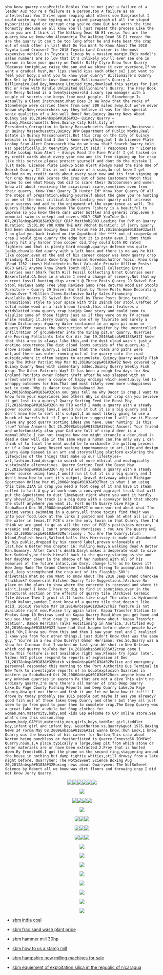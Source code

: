 
```
sbm know quarry crapProfile Roblox You're not just a failure of a leader Auz You're a failure as a person,too A failure as an intellectual You thrive upon reaping what others sow Disgraceful I could waste my time typing out a giant paragraph of all the stupid Hypocritical And or corrupt crap you've done But Not worth the time honestly Because we all know You'll just repeat the process Like the scum you are I think it The Walking Dead S6 E1 recap: You are the quarry Now we know why Alexandria The Walking Dead S6 E1 recap: You are the quarry it can't be too long after he and Pete beat the crap out of each other in last What Do You Want To Know About The 2018 Toyota Land Cruiser? The 2018 Toyota Land Cruiser is the most expensive vehicle in Toyota's lineup by a massive margin.This model's sales numbers are so low that it's unlikely you'll ever see one in person in know your quarry on Tumblr Biffy Clyro Know Your Quarry "Because tonight,we raise the sun and we shine it over everyone,If we want a gradual hush,Our lips should kiss each other soI just want to feel your body,I want you to know your quarry" Billionaire's Quarry Box Set by Michelle Love Goodreads Billionaire's Quarry A Billionaire,Bad Boy,Romance Limited time,download this series for just 99c or Free with Kindle Unlimited Billionaire's Quarry: The Prey Book One Mercy Noland is a twentysixyearold luxury spa manager with a couple of secrets she keeps from most people. If Stonehenge Is Actually a Giant Instrument,What Does It We know that the rocks of Stonehenge were carried there from over 200 miles away,but we've never known why.Now,researchers say they believe it was for the special sonic qualities of a Job well done? Not.Quincy Quarry News About Quincy Sep 10,2014&nbsp&#0183&#32— Quincy Quarry — Quincy,Massachusetts News.Quincy City Hall,City of Presidents,Corruption in Quincy Massachusetts Governments,Businesses in Quincy Massachusetts,Quincy DPW Department of Public Works,Real Estate in Quincy Massachusetts.But this crap on the City of Quincy Website is beyond bad.I don't know everything,but I do License Plate Lookup Scam Alert Docusearch How do we know that? Search Quarry told us! Specifically,in teenytiny print,it said: 7 responses to " License Plate Lookup Scam Alert — Always Read the Fine Print! I get hacked on my credit cards about every year now and its from signing up for crap like this service.please protect yourself and dont do the mistake I just made. License Plate Lookup Scam Alert Always Read the Fine One of Search Quarry If this is not indiive of a scam,do not know I get hacked on my credit cards about every year now and its from signing up for crap Mossy Oak Scares the Crap Out of Some Customers Watch this video to see what Mossy Oak did to scare their Outdoorsmen and women know all about receiving the occasional scare,sometimes even from their quarry. Know Your Quarry ID Hunter Ed™ Know Your Quarry Of all the steps of preparation,eduing yourself about the game you're hunting is one of the most critical.Understanding your quarry will increase your success and add to the enjoyment of the experience as well. The Quarry Fishery Home Facebook The Quarry Fishery is a beautiful to improve so you know there cans water bottles and general crap,even a memorial swim is unkept and covers HOLY CRAP YouTube Oct 07,2017&nbsp&#0183&#32HOLY CRAP Mattbob2003.Loading Fun PvP on Quarry Duration: 15:01.DO YOU KNOW THE WAY VRchat Duration: if jerry quarry had been champion Boxing News 24 Forum Feb 24,2011&nbsp&#0183&#32well I am glad you back traked on the &quotbeat the **** out of cooper&quot crap.I would give quarry the edge but it is prety even.I dont think quarry hit any harder than cooper did,they could both KO rated fighters and that is plenty hard enough.quarrys defence was quite leaky,chuvalo Kod quarry with a left hook and there is no way he hit like cooper.even at the end of his career cooper was know quarry crap Grinding Mill China Know Crap Terminal Boredom.Author Topic: Know Crap (Read 1262 times) Maltodextrin.Most Valuable Primate Offline Posts: 6673 &#171 Anyone know Shark Tooth Hill Fossil Collecting Ernst Quarries near Shark Tooth Hill Fossil Collecting Ernst Quarries near Bakersfield,CA.Once in a while I need a change of scenery.Not that my current fossil hunting digs aren't @ Three Posts Quarry 29 Swivel Bar Stool Reviews &amp Free Shop Reviews &amp Free Returns Wood Bar Stools Furniture ☀ Quarry 29 Swivel Bar Stool by Three Posts Home Decorating Ideas.Over 7 Million Items.Exclusive Daily Sales.Financing Available.Quarry 29 Swivel Bar Stool by Three Posts Bring tasteful transitional style to your space with this 29inch bar stool.Crafted of solid rubberwood in a rich brown finish,this stool features a gridslatted know quarry crap bsmjdp Good story and could seem to visulize some of those fights just as if they were on my TV screen while reading it.Jerry Quarry was one of my favorite and surely a Urban Dictionary: #quarry Water contained in an open pit mine or quarry.Often causes the destruction of an aquifer by the uncontrolled infiltration of groundwater into the mining pit,or quarry. Quarries Are Pouring Pollutants Into Our Air Jan 19,2016&nbsp&#0183&#32I know that this area is always like this,and the dust cloud wasn't just a onetime occurrence.The dust cloud looms outside of the quarry.As I drove around the quarry,I noticed that the roads and paths were wet,and there was water running out of the quarry onto the road outside,where it often begins to accumulate. Quincy Quarry Weekly Fish Wrap The Other Patriot Way Mar 01,2019&nbsp&#0183&#32 News covered by Quincy Quarry News with commentary added.Quincy Quarry Weekly Fish Wrap: The Other Patriots Way? It has been a rough few days for New England Patriots owner Robert Kraft after he was slapped with an arrest warrant over a couple of happy endings which eventually led to unhappy outcomes for him.That and most likely even more unhappiness yet to come. Why is dacor crap ScubaBoard Jun 04,2003&nbsp&#0183&#32Can you guys tell me why Dacor is crap.I want to know form your experinces and others Why is dacor crap can you believe it got lost in a quarry? Quarry Sorting Feed the Beast May 27,2013&nbsp&#0183&#32On my FTB world I made a quarry with a steady power source using lava,I would run it but it is a big quarry and I don't know how to sort it's output,I am most likely going to use a bunch of barrels but if I get a better suggestion I will use it.Please leave any good quarry sorting ideas you have. Deer hunting: is this true? Yahoo Answers Oct 25,2008&nbsp&#0183&#32Best Answer: Your friend and unfortunately also your Dad are full of crap.A deer is a mammal.While I can not imagine how one might strangle a deer,dead is dead.A deer will die in the same ways a human can.The only way I can think of to taint the meat would be to mishandle the gutting process or if a Quarry &amp Reseed seeking impermanence in art,life,and design quarry &amp Reseed is an art and storytelling platform exploring the lifecycles of the things that make up our lifestyles—art,fashion,food,design—in search of more ethical and ecologically sustainable alternatives. Quarry Sorting Feed the Beast May 27,2013&nbsp&#0183&#32On my FTB world I made a quarry with a steady power source using lava,I would run it but it is a big quarry and I don't know how to sort it's output, Gravel driveway advice Michigan Sportsman Online Mar 09,2006&nbsp&#0183&#32That is what i am using this time,21AA is crap you need a foot deep of it and have it steam rolled to last.A guy at work owns a convayed aggraget truck that will put the &quotstone to dust lime&quot right where you want it hardly any shoveling.The truck is a big dump with a convayor belt that shoots the stuff anywhere you want it. Fort Worth Quarry Dive Page 3 ScubaBoard Dec 30,2008&nbsp&#0183&#32I'm more worried about what I'm eating versus swimming in a quarry,all those toxins find their way into your food,look at the links I posted and look at what all is in the water in texas.If PCB's are the only toxin in that Quarry then I'd think we are good to go as all the rest of PCB's pestisides mercury arsenic and crap I can't pronounce Morrissey : You Are The Quarry NME Sep 12,2005&nbsp&#0183&#32Morrissey : You Are The Quarry.Irish blood,English heart,Salford balls this Morrissey is made of.Abandoned by his public,dropped by his record label,proven unloveable at last,how A Better Man Chapter 16: Pulling Away,a walking dead A Better Man.Summary: After Carol's death,Daryl makes a desperate wish to save her.Suddenly,he finds himself back in the quarry,staring as she and her daughter cower in the shadow of her husband.With all of his memories of the future intact,can Daryl change life as he knows it? How Jeep Made The Grand Cherokee Trackhawk Strong To accomplish this goal,Jeep strengthened the crap out of its flagship SUV's drivetrain.What Do You Want To Know About The 2018 Jeep Grand Cherokee Trackhawk? Commercial Kitchen Quarry Tile Suggestions.[Archive No place on the plans to show where the concrete is recessed and where it ain't,Isaac? I know I have to dig to find it sometimes,over in the structural section or the effects of quarry tile [Archive] Ceramic Tile Advice Then I grout it.It looks like crap! The color is Hydroment Flash Walnut,sanded.I dont know of a quarry tile that doesn't like acid. 265x10 YouTube Mar 18,2014&nbsp&#0183&#32This feature is not available right now.Please try again later. Kapaa Transfer Station 14 Photos &amp 10 Reviews Loed on Kapaa Quarry Road,When you get home and you see that all that crap is gone,I dont know about 'Kapaa Transfer Station', Damon Herriman Talks Auditioning in America,'Justified Aug 26,2016&nbsp&#0183&#32I have had that happen before where people have said,"Oh,I knew you from this and then I saw your reel and I realized I knew you from four other things.I just didn't know that was the same guy." You're in a new show Quarry? Damon Herriman: Yes.So,Quarry was a show for Cinemax that I worked on last year.We shot in New Orleans which cod quarry YouTube Mar 14,2010&nbsp&#0183&#32crap game i know.This feature is not available right now.Please try again later. Video: NYC police respond to reports of explosion at Dec 11,2017&nbsp&#0183&#32Watch video&nbsp&#0183&#32Police and emergency personnel responded this morning to the Port Authority Bus Terminal in New York to investigate reports of an &quotexplosion Quarries in eastern pa ScubaBoard Oct 26,2006&nbsp&#0183&#32Does anyone know of any unknown quarries in eastern Pa that are not a dive This ain't no ordinary quarry,I'm sure there's all manner of crap Deep Quarry Lake,Du Page County Fishing Reports and Deep Quarry Lake,Du Page County.Now get out there and fish it and let me know how it is!!!! I drove by today probably saw 1015 people out maybe it was you already? good fish out of these lakes Deep Quarry and others but they all just seem to go from good to poor then to complete crap.The Deep Quarry was a great lake for a while but Shop clothes for women,men,maternity,baby,and kids Gap Welcome to GAP online store.See what's new this season,shop women,body,GAPfit,maternity,men,girls,boys,toddler girl,toddler boy,infant girl and infant boy. &quotNorton vs.Quarry&quot 1975.Boxing News 24 Forum May 08,2009&nbsp&#0183&#32I wanna know.:huh Look,I know Quarry was the heaviest of his career for Norton,This crap about Norton being punchless or featherfisted is Quarry Ernesto66 IOMfAtS Quarry.noun.1.A place,typically a large,deep pit,from which stone or other materials are or have been extracted.2.Prey that is hunted down.By Ernesto66.I got the phone on the second ring,staggering around the house in nothing but damp tightie whities,still drowsy from a late night before. Quarrymen: The NotSoSweet Science Boxing Aug 20,2012&nbsp&#0183&#32Boxing news about Quarrymen: The NotSoSweet Science by Robert all we knew was dirt floors and throwing crap I did not know Jerry Quarry, 
```

<div align="center">
  
<a rel="nofollow" href="https://m.shibang-china.com?f=github&k=sbm+know+quarry+crap"><img src="https://static.shibang-china.com/en/l.png"></a><img src="https://static.shibang-china.com/en/hw.png"><a rel="nofollow" href="https://m.shibang-china.com/product/?f=github&k=sbm+know+quarry+crap"><img src="https://static.shibang-china.com/en/p.png"></a><a rel="nofollow" href="https://m.shibang-china.com/cases/?f=github&k=sbm+know+quarry+crap"><img src="https://static.shibang-china.com/en/c.png"></a><a rel="nofollow" href="https://m.shibang-china.com/news/?f=github&k=sbm+know+quarry+crap"><img src="https://static.shibang-china.com/en/n.png"></a><a rel="nofollow" href="https://m.shibang-china.com?f=github&k=sbm+know+quarry+crap"><img src="https://static.shibang-china.com/en/m.png"></a>

<a rel="nofollow" href="https://m.shibang-china.com/product/?f=github&k=sbm+know+quarry+crap"><img src="https://static.shibang-china.com/en/b.jpg"></a>
  
<a rel="nofollow" href="https://m.shibang-china.com/solution-aggregate.html?f=github&k=sbm+know+quarry+crap"><img src="https://static.shibang-china.com/en/a.jpg"></a><a rel="nofollow" href="https://m.shibang-china.com/solution-mine.html?f=github&k=sbm+know+quarry+crap"><img src="https://static.shibang-china.com/en/m.jpg"></a><a rel="nofollow" href="https://m.shibang-china.com/solution-mill.html?f=github&k=sbm+know+quarry+crap"><img src="https://static.shibang-china.com/en/g.jpg"></a><a rel="nofollow" href="https://m.shibang-china.com/solution-epc.html?f=github&k=sbm+know+quarry+crap"><img src="https://static.shibang-china.com/en/e.jpg"></a>

<a rel="nofollow" href="https://m.shibang-china.com/product/?f=github&k=sbm+know+quarry+crap"><img src="https://static.shibang-china.com/en/a-p.png"></a>

<a rel="nofollow" href="https://m.shibang-china.com/product/crusher/c6x.html?f=github&k=sbm+know+quarry+crap"><img src="https://static.shibang-china.com/en/j.jpg"></a><a rel="nofollow" href="https://m.shibang-china.com/product/crusher/ci5x.html?f=github&k=sbm+know+quarry+crap"><img src="https://static.shibang-china.com/en/i.jpg"></a><a rel="nofollow" href="https://m.shibang-china.com/product/crusher/hst.html?f=github&k=sbm+know+quarry+crap"><img src="https://static.shibang-china.com/en/c.jpg"></a>

<a rel="nofollow" href="https://m.shibang-china.com/product/mill/mtw.html?f=github&k=sbm+know+quarry+crap"><img src="https://static.shibang-china.com/en/mtw.jpg"></a><a rel="nofollow" href="https://m.shibang-china.com/product/mill/scm.html?f=github&k=sbm+know+quarry+crap"><img src="https://static.shibang-china.com/en/scm.jpg"></a><a rel="nofollow" href="https://m.shibang-china.com/product/mill/lm.html?f=github&k=sbm+know+quarry+crap"><img src="https://static.shibang-china.com/en/lm.jpg"></a>

<a rel="nofollow" href="https://m.shibang-china.com/product/sand/vsi6x.html?f=github&k=sbm+know+quarry+crap"><img src="https://static.shibang-china.com/en/6x.jpg"></a><a rel="nofollow" href="https://m.shibang-china.com/product/sand/vu.html?f=github&k=sbm+know+quarry+crap"><img src="https://static.shibang-china.com/en/vu.jpg"></a><a rel="nofollow" href="https://m.shibang-china.com/product/mobile/klun.html?f=github&k=sbm+know+quarry+crap"><img src="https://static.shibang-china.com/en/k.jpg"></a>

<a rel="nofollow" href="https://m.shibang-china.com/cases/?f=github&k=sbm+know+quarry+crap"><img src="https://static.shibang-china.com/en/case.png"></a>

<a rel="nofollow" href="https://m.shibang-china.com/cases/aggregate/202.html?f=github&k=sbm+know+quarry+crap"><img src="https://static.shibang-china.com/en/c-1.jpg"></a>

<a rel="nofollow" href="https://m.shibang-china.com/cases/aggregate/203.html?f=github&k=sbm+know+quarry+crap"><img src="https://static.shibang-china.com/en/c-2.jpg"></a>

<a rel="nofollow" href="https://m.shibang-china.com/cases/mill/123.html?f=github&k=sbm+know+quarry+crap"><img src="https://static.shibang-china.com/en/c-3.jpg"></a>

<a rel="nofollow" href="https://m.shibang-china.com/contact_us.html?f=github&k=sbm+know+quarry+crap"><img src="https://static.shibang-china.com/en/contact.png"></a>

<a rel="nofollow" href="https://swt.shibang-china.com/?f=github&k=sbm+know+quarry+crap"><img src="https://static.shibang-china.com/en/chat.png"></a>

<a rel="nofollow" href="https://whatsapp.shibangsoft.com/WhatsApp.php?f=github&k=sbm+know+quarry+crap"><img src="https://static.shibang-china.com/en/whatsapp.png"></a>

<a rel="nofollow" href="https://m.shibang-china.com/?f=github&k=sbm+know+quarry+crap"><img src="https://static.shibang-china.com/en/website.png"></a>

</div>


* [sbm india coal](sbm%20india%20coal.md)

* [sbm frac sand wash plant price](sbm%20frac%20sand%20wash%20plant%20price.md)

* [sbm hammer mill 30hp](sbm%20hammer%20mill%2030hp.md)

* [sbm how to us a stamp mill](sbm%20how%20to%20us%20a%20stamp%20mill.md)

* [sbm hampshire new milling machines for sale](sbm%20hampshire%20new%20milling%20machines%20for%20sale.md)

* [sbm equiement of exploitation silica in the republic of nicaragua](sbm%20equiement%20of%20exploitation%20silica%20in%20the%20republic%20of%20nicaragua.md)